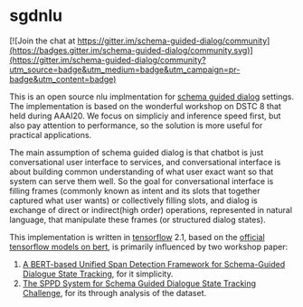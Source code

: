 # sgdnlu

[![Join the chat at https://gitter.im/schema-guided-dialog/community](https://badges.gitter.im/schema-guided-dialog/community.svg)](https://gitter.im/schema-guided-dialog/community?utm_source=badge&utm_medium=badge&utm_campaign=pr-badge&utm_content=badge)

This is an open source nlu implmentation for [schema guided dialog](https://drive.google.com/file/d/1rn9g-1uWN6v4u6mwjf4xwEqKKhsfBSdW/view) settings. The implementation is based on the wonderful workshop on DSTC 8 that held during AAAI20. We focus on simpliciy and inference speed first, but also pay attention to performance, so the solution is more useful for practical applications. 

The main assumption of schema guided dialog is that chatbot is just conversational user interface to services, and conversational interface is about building common understanding of what user exact want so that system can serve them well. So the goal for conversational interface is filling frames (commonly known as intent and its slots that together captured what user wants) or collectively filling slots, and dialog is exchange of direct or indirect(high order) operations, represented in natural language, that manipulate these frames (or structured dialog states).  


This implementation is written in [tensorflow](https://tensorflow.org) 2.1, based on the [official tensorflow models on bert](https://github.com/tensorflow/models/tree/master/official/nlp/bert), is primarily influenced by two workshop paper:
1. [A BERT-based Unified Span Detection Framework for Schema-Guided Dialogue State Tracking](https://drive.google.com/file/d/1PRPx3lfJTtX-V23uTFOIPdB0LhQDBFq5/view), for it simplicity.
2. [The SPPD System for Schema Guided Dialogue State Tracking Challenge](https://drive.google.com/file/d/1wn8OTYrqyVVhwq-6XYWuhGN3t8mJohJr/view), for its through analysis of the dataset.

